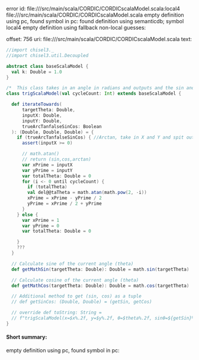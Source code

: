 error id: file://<WORKSPACE>/src/main/scala/CORDIC/CORDICscalaModel.scala:local4
file://<WORKSPACE>/src/main/scala/CORDIC/CORDICscalaModel.scala
empty definition using pc, found symbol in pc: 
found definition using semanticdb; symbol local4
empty definition using fallback
non-local guesses:

offset: 756
uri: file://<WORKSPACE>/src/main/scala/CORDIC/CORDICscalaModel.scala
text:
```scala
//import chisel3._
//import chisel3.util.Decoupled

abstract class baseScalaModel {
  val k: Double = 1.0
}

/*  This class takes in an angle in radians and outputs and the sin and cosine of the angle*/
class trigScalaModel(val cycleCount: Int) extends baseScalaModel {

  def iterateTowards(
      targetTheta: Double,
      inputX: Double,
      inputY: Double,
      trueArcTanfalseSinCos: Boolean
  ): (Double, Double, Double) = {
    if (trueArcTanfalseSinCos) { //Arctan, take in X and Y and spit out angle
      assert(inputX >= 0)

      // math.atan()
      // return (sin,cos,arctan)
      var xPrime = inputX
      var yPrime = inputY
      var totalTheta: Double = 0
      for (i <- 0 until cycleCount) {
        if (totalTheta)
        val del@@taTheta = math.atan(math.pow(2, -i))
        xPrime = xPrime - yPrime / 2
        yPrime = xPrime / 2 + yPrime
      }
    } else {
      var xPrime = 1
      var yPrime = 0
      var totalTheta: Double = 0

    }
    ???
  }

  // Calculate sine of the current angle (theta)
  def getMathSin(targetTheta: Double): Double = math.sin(targetTheta)

  // Calculate cosine of the current angle (theta)
  def getMathCos(targetTheta: Double): Double = math.cos(targetTheta)

  // Additional method to get (sin, cos) as a tuple
  // def getSinCos: (Double, Double) = (getSin, getCos)

  // override def toString: String =
  // f"trigScalaModel(x=$x%.2f, y=$y%.2f, θ=$theta%.2f, sinθ=${getSin}%.2f, cosθ=${getCos}%.2f, cycles=$cycleCount)"
}

```


#### Short summary: 

empty definition using pc, found symbol in pc: 